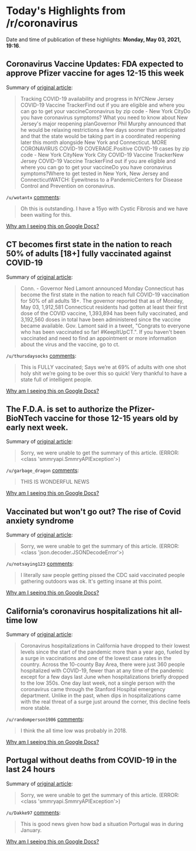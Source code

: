 # Today's Highlights from /r/coronavirus

Date and time of publication of these highlights: **Monday, May 03, 2021, 19:16**.

## Coronavirus Vaccine Updates: FDA expected to approve Pfizer vaccine for ages 12-15 this week

Summary of [original article](https://abc7ny.com/covid-vaccine-india-coronavirus-charges/10572704/):

> Tracking COVID-19 availability and progress in NYCNew Jersey COVID-19 Vaccine TrackerFind out if you are eligible and where you can go to get your vaccineCoronavirus by zip code - New York CityDo you have coronavirus symptoms? What you need to know about New Jersey's major reopening planGovernor Phil Murphy announced that he would be relaxing restrictions a few days sooner than anticipated and that the state would be taking part in a coordinated reopening later this month alongside New York and Connecticut. MORE CORONAVIRUS COVID-19 COVERAGE.Positive COVID-19 cases by zip code - New York CityNew York City COVID-19 Vaccine TrackerNew Jersey COVID-19 Vaccine TrackerFind out if you are eligible and where you can go to get your vaccineDo you have coronavirus symptoms?Where to get tested in New York, New Jersey and ConnecticutWATCH: Eyewitness to a PandemicCenters for Disease Control and Prevention on coronavirus.

`/u/wotantx` [comments](https://www.reddit.com/r/Coronavirus/comments/n3u6kx/coronavirus_vaccine_updates_fda_expected_to/):

> Oh this is outstanding. I have a 15yo with Cystic Fibrosis and we have been waiting for this.

[Why am I seeing this on Google Docs?](https://docs.google.com/document/d/1Dc6We63vOXIZsc0op-Bt4abqkYjXzOigalQqFxmvvbM/edit?usp=sharing)

## CT becomes first state in the nation to reach 50% of adults [18+] fully vaccinated against COVID-19

Summary of [original article](https://www.wtnh.com/news/connecticut/ct-becomes-first-state-in-the-nation-to-reach-50-of-adults-fully-vaccinated-against-covid-19/):

> Conn. - Governor Ned Lamont announced Monday Connecticut has become the first state in the nation to reach full COVID-19 vaccination for 50% of all adults 18+. The governor reported that as of Monday, May 03, 1,912,581 Connecticut residents had gotten at least their first dose of the COVID vaccine, 1,393,894 has been fully vaccinated, and 3,192,560 doses in total have been administered since the vaccine became available. Gov. Lamont said in a tweet, "Congrats to everyone who has been vaccinated so far! #KeepItUpCT.". If you haven't been vaccinated and need to find an appointment or more information about the virus and the vaccine, go to ct.

`/u/thursdaysocks` [comments](https://www.reddit.com/r/Coronavirus/comments/n46q0x/ct_becomes_first_state_in_the_nation_to_reach_50/):

> This is FULLY vaccinated; Says we’re at 69% of adults with one shot holy shit we’re going to be over this so quick! Very thankful to have a state full of intelligent people.

[Why am I seeing this on Google Docs?](https://docs.google.com/document/d/1Dc6We63vOXIZsc0op-Bt4abqkYjXzOigalQqFxmvvbM/edit?usp=sharing)

## The F.D.A. is set to authorize the Pfizer-BioNTech vaccine for those 12-15 years old by early next week.

Summary of [original article](https://www.nytimes.com/2021/05/03/health/pfizer-covid-vaccine-teens.html):

> Sorry, we were unable to get the summary of this article. (ERROR: <class 'smmryapi.SmmryAPIException'>)

`/u/garbage_dragon` [comments](https://www.reddit.com/r/Coronavirus/comments/n47kwy/the_fda_is_set_to_authorize_the_pfizerbiontech/):

> THIS IS WONDERFUL NEWS

[Why am I seeing this on Google Docs?](https://docs.google.com/document/d/1Dc6We63vOXIZsc0op-Bt4abqkYjXzOigalQqFxmvvbM/edit?usp=sharing)

## Vaccinated but won't go out? The rise of Covid anxiety syndrome

Summary of [original article](https://www.telegraph.co.uk/health-fitness/mind/vaccinated-wont-go-rise-covid-anxiety-syndrome/):

> Sorry, we were unable to get the summary of this article. (ERROR: <class 'json.decoder.JSONDecodeError'>)

`/u/notsaying123` [comments](https://www.reddit.com/r/Coronavirus/comments/n406w1/vaccinated_but_wont_go_out_the_rise_of_covid/):

> I literally saw people getting pissed the CDC said vaccinated people gathering outdoors was ok. It's getting insane at this point.

[Why am I seeing this on Google Docs?](https://docs.google.com/document/d/1Dc6We63vOXIZsc0op-Bt4abqkYjXzOigalQqFxmvvbM/edit?usp=sharing)

## California’s coronavirus hospitalizations hit all-time low

Summary of [original article](https://www.mercurynews.com/2021/05/01/covid-californias-coronavirus-hospitalizations-hit-all-time-low):

> Coronavirus hospitalizations in California have dropped to their lowest levels since the start of the pandemic more than a year ago, fueled by a surge in vaccinations and one of the lowest case rates in the country. Across the 10-county Bay Area, there were just 360 people hospitalized with COVID-19, fewer than at any time of the pandemic except for a few days last June when hospitalizations briefly dropped to the low 350s. One day last week, not a single person with the coronavirus came through the Stanford Hospital emergency department. Unlike in the past, when dips in hospitalizations came with the real threat of a surge just around the corner, this decline feels more stable.

`/u/randomperson1986` [comments](https://www.reddit.com/r/Coronavirus/comments/n4akr7/californias_coronavirus_hospitalizations_hit/):

> I think the all time low was probably in 2018.

[Why am I seeing this on Google Docs?](https://docs.google.com/document/d/1Dc6We63vOXIZsc0op-Bt4abqkYjXzOigalQqFxmvvbM/edit?usp=sharing)

## Portugal without deaths from COVID-19 in the last 24 hours

Summary of [original article](https://covid19.min-saude.pt/wp-content/uploads/2021/05/427_DGS_boletim_20210503.pdf):

> Sorry, we were unable to get the summary of this article. (ERROR: <class 'smmryapi.SmmryAPIException'>)

`/u/Dakke97` [comments](https://www.reddit.com/r/Coronavirus/comments/n4325n/portugal_without_deaths_from_covid19_in_the_last/):

> This is good news given how bad a situation Portugal was in during January.

[Why am I seeing this on Google Docs?](https://docs.google.com/document/d/1Dc6We63vOXIZsc0op-Bt4abqkYjXzOigalQqFxmvvbM/edit?usp=sharing)

